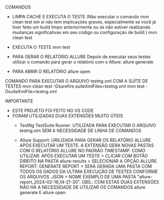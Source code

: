 
COMANDOS

- LIMPA CACHE E EXECUTA O TESTE (Não executar o comando mvn clean test em si não tem implicações graves, especialmente se você já tiver 
feito um build limpo anteriormente ou se não estiver realizando mudanças significativas em seu código ou configuração de build.)
mvn clean test

- EXECUTA O TESTE
mvn test

- PARA GERAR O RELATÓRIO ALLURE
Depois de executar seus testes utilizar o comando para gerar o relatório com o Allure:
allure generate

- PARA ABRIR O RELATÓRIO
allure open

COMANDO PARA EXECUTAR O ARQUIVO testng.xml COM A SUÍTE DE TESTES 
mvn clean test -Dsurefire.suiteXmlFiles=testng.xml
mvn test -DsuiteXmlFile=testng.xml

IMPORTANTE
- ESTE PROJETO FOI FEITO NO VS CODE
- FORAM UTILIZADAS DUAS EXTENSÕES MUITO ÚTEIS
  - TestNg TestSuite Runner: UTILIZADA PARA EXECUTAR O ARQUIVO testng.xlm SEM A NECESSIDADE DE LINHA DE COMANDOS

  - Allure Support: URILIZADA PARA GERAR OS RELATÓRIO ALLURE APÓS EXECUTAR UM TESTE. A EXTENSÃO GERA NOVAS PASTAS COM O RELATÓRIO ALLURE NO PADRÃO TIMESTAMP.
  COMO UTILIZAR:
    APÓS EXECUTAR UM TESTE > CLICAR COM BOTÃO DIREITO NA PASTA allure-results > SELECIONAR A OPÇÃO ALLURE REPORT: GENERATE REPORT > SERÁ GERADA UMA PASTA COM TODOS OS DADOS DA ULTIMA EXECUÇÃO DE TESTES CONFORME OS ARQUIVOS .JSON > NOME EXEMPLO DE UMA PASTA "allure-report_2024-02-16_14-21-30".
OBS.: COM ESTAS DUAS EXTENSÕES NÃO HÁ A NECESSIDADE DE UTILIZAR OS COMANDOS allure generate E allure open.
